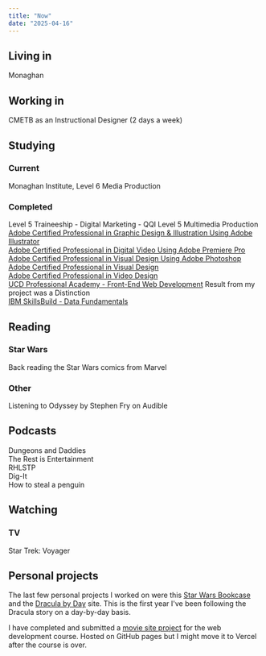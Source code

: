```yaml
---
title: "Now"
date: "2025-04-16"
---
```


## Living in

Monaghan

## Working in

CMETB as an Instructional Designer (2 days a week)

## Studying

### Current

Monaghan Institute, Level 6 Media Production

### Completed

Level 5 Traineeship - Digital Marketing - QQI Level 5 Multimedia Production  
[Adobe Certified Professional in Graphic Design & Illustration Using Adobe Illustrator](https://www.credly.com/earner/earned/badge/5d609c62-bdd1-4497-bd80-f6f13e15e832)  
[Adobe Certified Professional in Digital Video Using Adobe Premiere Pro](https://www.credly.com/earner/earned/badge/b7b7bdc9-316c-4c07-ac99-978532cc7ce8)  
[Adobe Certified Professional in Visual Design Using Adobe Photoshop](https://www.credly.com/earner/earned/badge/c2f8fab8-14f7-4f11-a932-bd6758af7acf)  
[Adobe Certified Professional in Visual Design](https://www.credly.com/earner/earned/badge/7d0d4ad0-b413-4bfe-a980-6d6a5a9da6f2)  
[Adobe Certified Professional in Video Design](https://www.credly.com/earner/earned/badge/20b0e37d-d516-4050-a2df-573876fe4465)  
[UCD Professional Academy - Front-End Web Development](https://www.ucd.ie/professionalacademy/findyourcourse/front-end-web-development/) Result from my project was a Distinction  
[IBM SkillsBuild - Data Fundamentals](https://skillsbuild.org/adult-learners/explore-learning/data-analyst#sb--adult-learners-journey)

## Reading

### Star Wars

Back reading the Star Wars comics from Marvel

### Other

Listening to Odyssey by Stephen Fry on Audible

## Podcasts

Dungeons and Daddies  
The Rest is Entertainment  
RHLSTP  
Dig-It  
How to steal a penguin

## Watching

### TV

Star Trek: Voyager

## Personal projects

The last few personal projects I worked on were this [Star Wars Bookcase](https://star-wars-bookcase.vercel.app/) and the [Dracula by Day](https://dracula-by-day.vercel.app/) site. This is the first year I've been following the Dracula story on a day-by-day basis.

I have completed and submitted a [movie site project](https://paddyfed.github.io/movies-movies-movies) for the web development course. Hosted on GitHub pages but I might move it to Vercel after the course is over.
